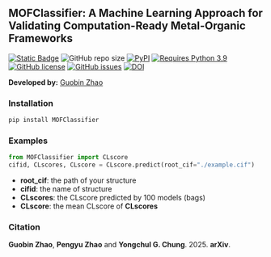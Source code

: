 ## MOFClassifier: A Machine Learning Approach for Validating Computation-Ready Metal-Organic Frameworks
                                                                                                                                          
[![Static Badge](https://img.shields.io/badge/arXiv-2025.nvmnr.v1-brightgreen?style=flat)](https://doi.org/10.26434/x)
![GitHub repo size](https://img.shields.io/github/repo-size/mtap-research/MOFClassifier?logo=github&logoColor=white&label=Repo%20Size)
[![PyPI](https://img.shields.io/pypi/v/MOFClassifier?logo=pypi&logoColor=white)](https://pypi.org/project/NCRChecker?logo=pypi&logoColor=white)
[![Requires Python 3.9](https://img.shields.io/badge/Python-3.9-blue.svg?logo=python&logoColor=white)](https://python.org/downloads)
[![GitHub license](https://img.shields.io/github/license/mtap-research/MOFClassifier)](https://github.com/mtap-research/MOFClassifier/blob/main/LICENSE)
[![GitHub issues](https://img.shields.io/github/issues/mtap-research/MOFClassifier.svg)](https://GitHub.com/mtap-research/MOFClassifier/issues/)
[![DOI](https://zenodo.org/badge/DOI/10.5281/zenodo.15654431.svg)](https://doi.org/10.5281/zenodo.15654431)
                                                                     
**Developed by:** [Guobin Zhao](https://github.com/sxm13)                                
                                                                                                         
### Installation 
                                     
```sh
pip install MOFClassifier
```

### Examples                                                                                                     
```python
from MOFClassifier import CLscore
cifid, CLscores, CLscore = CLscore.predict(root_cif="./example.cif")
```
-  **root_cif**: the path of your structure
-  **cifid**: the name of structure
-  **CLscores**: the CLscore predicted by 100 models (bags)
-  **CLscore**: the mean CLscore of **CLscores**
                                                                                
### Citation                                          
**Guobin Zhao**, **Pengyu Zhao** and **Yongchul G. Chung**. 2025. **arXiv**.
